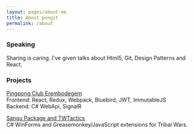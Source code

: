 ```yaml
---
layout: pages/about-me
title: About pongit
permalink: /about
---
```


### Speaking

Sharing is caring. I've given talks about Html5, Git, Design Patterns and React.


### Projects

[Pingpong Club Erembodegem][project-ttc]  
Frontend: React, Redux, Webpack, Bluebird, JWT, ImmutableJS  
Backend: C# WebApi, SignalR  

[Sangu Package and TWTactics][project-sangu]  
C# WinForms and Greasemonkey/JavaScript extensions for Tribal Wars.

[project-sangu]: http://sangu.be
[project-ttc]: http://ttc-erembodegem.be
